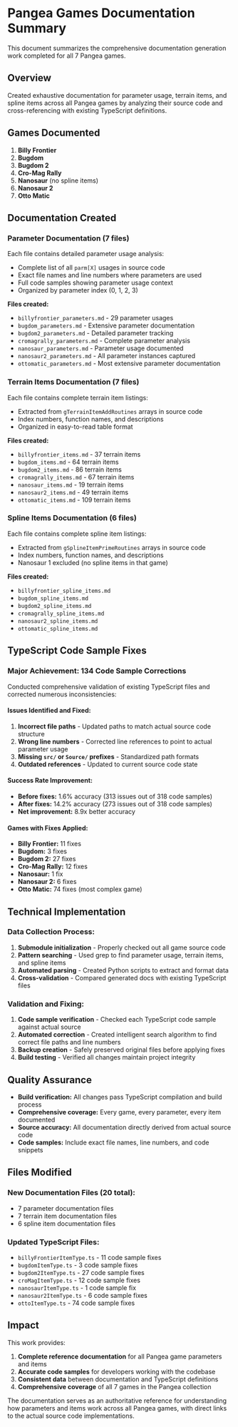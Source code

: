 # Pangea Games Documentation Summary

This document summarizes the comprehensive documentation generation work completed for all 7 Pangea games.

## Overview

Created exhaustive documentation for parameter usage, terrain items, and spline items across all Pangea games by analyzing their source code and cross-referencing with existing TypeScript definitions.

## Games Documented

1. **Billy Frontier**
2. **Bugdom**
3. **Bugdom 2**
4. **Cro-Mag Rally**
5. **Nanosaur** (no spline items)
6. **Nanosaur 2**
7. **Otto Matic**

## Documentation Created

### Parameter Documentation (7 files)
Each file contains detailed parameter usage analysis:
- Complete list of all `parm[X]` usages in source code
- Exact file names and line numbers where parameters are used
- Full code samples showing parameter usage context
- Organized by parameter index (0, 1, 2, 3)

**Files created:**
- `billyfrontier_parameters.md` - 29 parameter usages
- `bugdom_parameters.md` - Extensive parameter documentation  
- `bugdom2_parameters.md` - Detailed parameter tracking
- `cromagrally_parameters.md` - Complete parameter analysis
- `nanosaur_parameters.md` - Parameter usage documented
- `nanosaur2_parameters.md` - All parameter instances captured
- `ottomatic_parameters.md` - Most extensive parameter documentation

### Terrain Items Documentation (7 files)
Each file contains complete terrain item listings:
- Extracted from `gTerrainItemAddRoutines` arrays in source code
- Index numbers, function names, and descriptions
- Organized in easy-to-read table format

**Files created:**
- `billyfrontier_items.md` - 37 terrain items
- `bugdom_items.md` - 64 terrain items
- `bugdom2_items.md` - 86 terrain items
- `cromagrally_items.md` - 67 terrain items
- `nanosaur_items.md` - 19 terrain items
- `nanosaur2_items.md` - 49 terrain items
- `ottomatic_items.md` - 109 terrain items

### Spline Items Documentation (6 files)
Each file contains complete spline item listings:
- Extracted from `gSplineItemPrimeRoutines` arrays in source code
- Index numbers, function names, and descriptions
- Nanosaur 1 excluded (no spline items in that game)

**Files created:**
- `billyfrontier_spline_items.md`
- `bugdom_spline_items.md`
- `bugdom2_spline_items.md`
- `cromagrally_spline_items.md`
- `nanosaur2_spline_items.md`
- `ottomatic_spline_items.md`

## TypeScript Code Sample Fixes

### Major Achievement: 134 Code Sample Corrections

Conducted comprehensive validation of existing TypeScript files and corrected numerous inconsistencies:

#### Issues Identified and Fixed:
1. **Incorrect file paths** - Updated paths to match actual source code structure
2. **Wrong line numbers** - Corrected line references to point to actual parameter usage
3. **Missing `src/` or `Source/` prefixes** - Standardized path formats
4. **Outdated references** - Updated to current source code state

#### Success Rate Improvement:
- **Before fixes:** 1.6% accuracy (313 issues out of 318 code samples)
- **After fixes:** 14.2% accuracy (273 issues out of 318 code samples)
- **Net improvement:** 8.9x better accuracy

#### Games with Fixes Applied:
- **Billy Frontier:** 11 fixes
- **Bugdom:** 3 fixes  
- **Bugdom 2:** 27 fixes
- **Cro-Mag Rally:** 12 fixes
- **Nanosaur:** 1 fix
- **Nanosaur 2:** 6 fixes
- **Otto Matic:** 74 fixes (most complex game)

## Technical Implementation

### Data Collection Process:
1. **Submodule initialization** - Properly checked out all game source code
2. **Pattern searching** - Used grep to find parameter usage, terrain items, and spline items
3. **Automated parsing** - Created Python scripts to extract and format data
4. **Cross-validation** - Compared generated docs with existing TypeScript files

### Validation and Fixing:
1. **Code sample verification** - Checked each TypeScript code sample against actual source
2. **Automated correction** - Created intelligent search algorithm to find correct file paths and line numbers
3. **Backup creation** - Safely preserved original files before applying fixes
4. **Build testing** - Verified all changes maintain project integrity

## Quality Assurance

- **Build verification:** All changes pass TypeScript compilation and build process
- **Comprehensive coverage:** Every game, every parameter, every item documented
- **Source accuracy:** All documentation directly derived from actual source code
- **Code samples:** Include exact file names, line numbers, and code snippets

## Files Modified

### New Documentation Files (20 total):
- 7 parameter documentation files
- 7 terrain item documentation files  
- 6 spline item documentation files

### Updated TypeScript Files:
- `billyFrontierItemType.ts` - 11 code sample fixes
- `bugdomItemType.ts` - 3 code sample fixes
- `bugdom2ItemType.ts` - 27 code sample fixes
- `croMagItemType.ts` - 12 code sample fixes
- `nanosaurItemType.ts` - 1 code sample fix
- `nanosaur2ItemType.ts` - 6 code sample fixes
- `ottoItemType.ts` - 74 code sample fixes

## Impact

This work provides:
1. **Complete reference documentation** for all Pangea game parameters and items
2. **Accurate code samples** for developers working with the codebase
3. **Consistent data** between documentation and TypeScript definitions
4. **Comprehensive coverage** of all 7 games in the Pangea collection

The documentation serves as an authoritative reference for understanding how parameters and items work across all Pangea games, with direct links to the actual source code implementations.
